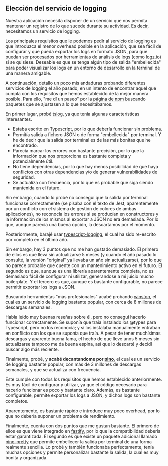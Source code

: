 ## Elección del servicio de logging

Nuestra aplicación necesita disponer de un servicio que nos permita mantener un registro de lo que sucede durante su actividad. Es decir, necesitamos un servicio de logging.

Los principales requisitos que le podemos pedir al servicio de logging es que introduzca el menor overhead posible en la aplicación, que sea fácil de configurar y que pueda exportar los logs en formato JSON, para que puedan ser procesados por herramientas de análisis de logs (como [logz.io](https://logz.io/)) si se quisiese. Deseable es que se tenga algún tipo de salida "embellecida" para poder visualizar los logs en un entorno de desarrollo en la terminal de una manera amigable.

A continuación, detallo un poco mis andaduras probando diferentes servicios de logging el año pasado, en un intento de encontrar aquel que cumpla con los requisitos que hemos establecido de la mejor manera posible. Para ello, "me dí un paseo" por la [página de npm](https://www.npmjs.com/) buscando paquetes que se ajustasen a lo que necesitábamos.

En primer lugar, probé [tslog](https://www.npmjs.com/package/tslog), ya que tenía algunas características interesantes.  

- Estaba escrito en Typescript, por lo que debería funcionar sin problema.
- Permitía salida a fichero JSON o de forma "embellecida" por terminal. Y he de decir que la salida por terminal es de las más bonitas que he encontrado.
- Parecía marcar los errores con bastante precisión, por lo que la información que nos proporciona es bastante completa y potencialmente útil.
- No tiene dependencias, por lo que hay menos posibilidad de que haya conflictos con otras dependencias y/o de generar vulnerabilidades de seguridad.
- Se actualiza con frecuencia, por lo que es probable que siga siendo mantenida en el futuro.

Sin embargo, cuando lo probé no conseguí que la salida por terminal funcionase correctamente (se pisaba con el texto de Jest, aparentemente por un conflicto con el sistema de gestión de colores de ambas aplicaciones), no reconocía los errores si se producían en constructores y la información de los mismos al exportar a JSON no era demasiada. Por lo que, aunque parecía una buena opción, la descartamos por el momento.

Posteriormente, barajé usar [typescript-logging](https://www.npmjs.com/package/typescript-logging), el cual ha sido re-escrito por completo en el último año. 

Sin embargo, hay 3 puntos que no me han gustado demasiado. El primero de ellos es que lleva sin actualizarse 5 meses (y cuando el año pasado lo consulté, la versión "original" ya llevaba un año sin actualizarse), por lo que no parece probable que cuente con un mantenimiento activo en el futuro. El segundo es que, aunque es una librería aparentemente completa, no es demasiado fácil de configurar ni utilizar, generandose a mi juicio mucho boilerplate. Y el tercero es que, aunque es bastante configurable, no parece permitir exportar los logs a JSON.

Buscando herramientas "más profesionales" acabé probando [winston](https://www.npmjs.com/package/winston), el cual es un servicio de logging bastante popular, con cerca de 8 millones de descargas semanales.

Había leído muy buenas reseñas sobre él, pero no conseguí hacerlo funcionar correctamente. Se suponía que traía instalado los @types para Typescript, pero no los reconocía; y si los instalaba manualmente entraban en conflicto con los que se suponía que traía. A pesar de tener muchísimas descargas y aparente buena fama, el hecho de que lleve unos 5 meses sin actualizarse tampoco me da buena espina, así que lo descarté y decidí buscar algo más reciente.

Finalmente, probé, y **acabé decantandome por [pino](https://www.npmjs.com/package/pino)**, el cual es un servicio de logging bastante popular, con más de 3 millones de descargas semanales, y que se actualiza con frecuencia. 

Este cumple con todos los requisitos que hemos establecido anteriormente. Es muy fácil de configurar y utilizar, ya que el código necesario para hacerlo funcionar es poco y bastante claro. Además, es bastante configurable, permite exportar los logs a JSON, y dichos logs son bastante completos.

Aparentemente, es bastante rápido e introduce muy poco overhead, por lo que no debería suponer un problema de rendimiento. 

Finalmente, cuenta con dos puntos que me gustan bastante. El primero de ellos es que viene integrado en [fastify](https://www.npmjs.com/package/fastify), por lo que la compatibilidad debería estar garantizada. El segundo es que existe un paquete adicional llamado [pino-pretty](https://www.npmjs.com/package/pino-pretty) que permite embellecer la salida por terminal de una forma realmente sencilla. Lo probé y también funcionaba perfectamente, tenía muchas opciones y permite personalizar bastante la salida, la cual es muy bonita y organizada.
